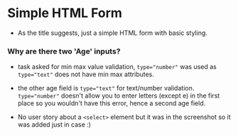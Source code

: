 # Simple HTML Form

- As the title suggests, just a simple HTML form with basic styling.

### Why are there two 'Age' inputs?

- task asked for min max value validation, `type="number"` was used as `type="text"` does not have min max attributes.

- the other age field is `type="text"` for text/number validation. `type="number"` doesn't allow you to enter letters (except e) in the first place so you wouldn't have this error, hence a second age field.

- No user story about a `<select>` element but it was in the screenshot so it was added just in case :)
